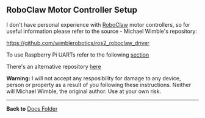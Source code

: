 ## RoboClaw Motor Controller Setup

I don't have personal experience with [RoboClaw](https://www.pololu.com/category/124/roboclaw-motor-controllers) motor controllers,
so for useful information please refer to the source - Michael Wimble's repository:

https://github.com/wimblerobotics/ros2_roboclaw_driver

To use Raspberry Pi UARTs refer to the following [section](https://github.com/wimblerobotics/ros2_roboclaw_driver?tab=readme-ov-file#using-uarts-on-the-raspberry-pi-5)

There's an alternative repository [here](https://github.com/alwinsdon/ros2-roboclaw-encoder-system/tree/main/src/ros2_roboclaw_driver)

**Warning:** I will not accept any resposibility for damage to any device, person or property as a result of you following these instructions.
Neither will Michael Wimble, the original author. Use at your own risk.



----------------

**Back to** [Docs Folder](https://github.com/slgrobotics/robots_bringup/tree/main/Docs)

